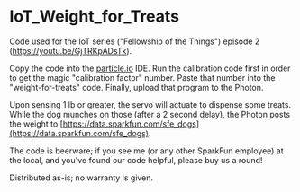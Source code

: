 IoT_Weight_for_Treats
=====================

Code used for the IoT series ("Fellowship of the Things") episode 2 (https://youtu.be/GjTRKpADsTk).

Copy the code into the [particle.io](https://www.particle.io/) IDE. Run the calibration code first in order to get the magic "calibration factor" number. Paste that number into the "weight-for-treats" code. Finally, upload that program to the Photon.

Upon sensing 1 lb or greater, the servo will actuate to dispense some treats. While the dog munches on those (after a 2 second delay), the Photon posts the weight to [https://data.sparkfun.com/sfe_dogs](https://data.sparkfun.com/sfe_dogs).

The code is beerware; if you see me (or any other SparkFun employee) at the local, and you've found our code helpful, please buy us a round!

Distributed as-is; no warranty is given.
